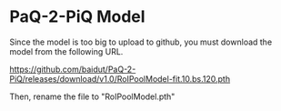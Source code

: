 # PaQ-2-PiQ Model
Since the model is too big to upload to github, you must download the model from the following URL.

https://github.com/baidut/PaQ-2-PiQ/releases/download/v1.0/RoIPoolModel-fit.10.bs.120.pth

Then, rename the file to "RoIPoolModel.pth"